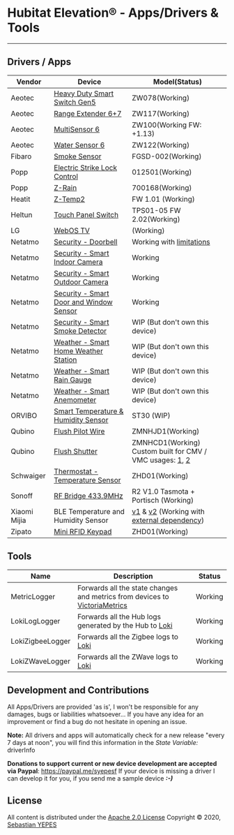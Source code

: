 
Hubitat Elevation® - Apps/Drivers & Tools
================
---


## Drivers / Apps

Vendor        | Device | Model(Status)
---           | ---    | ---
Aeotec        | [Heavy Duty Smart Switch Gen5](https://aeotec.com/outdoor-z-wave-switch/) | ZW078(Working)
Aeotec        | [Range Extender 6+7](https://aeotec.com/z-wave-repeater/) | ZW117(Working)
Aeotec        | [MultiSensor 6](https://aeotec.com/z-wave-sensor/) | ZW100(Working FW: +1.13)
Aeotec        | [Water Sensor 6](https://aeotec.com/z-wave-water-sensor/) | ZW122(Working)
Fibaro        | [Smoke Sensor](https://manuals.fibaro.com/smoke-sensor/) | FGSD-002(Working)
Popp          | [Electric Strike Lock Control](https://www.popp.eu/products/actuators/strike-lock-control/) | 012501(Working)
Popp          | [Z-Rain](https://www.popp.eu/z-rain/) | 700168(Working)
Heatit        | [Z-Temp2](https://www.heatit.com/z-wave/heatit-z-temp-2-2//) | FW 1.01 (Working)
Heltun        | [Touch Panel Switch](https://www.heltun.com/z-wave-touch-panel-switch) | TPS01-05 FW 2.02(Working)
LG            | [WebOS TV](http://webostv.developer.lge.com/) | (Working)
Netatmo       | [Security - Doorbell](https://www.netatmo.com/en-us/security/doorbell) | Working with [limitations](https://forum.netatmo.com/viewtopic.php?f=5&t=18880)
Netatmo       | [Security - Smart Indoor Camera](https://www.netatmo.com/en-us/security/cam-indoor) | Working
Netatmo       | [Security - Smart Outdoor Camera](https://www.netatmo.com/en-us/security/cam-outdoor) | Working
Netatmo       | [Security - Smart Door and Window Sensor](https://www.netatmo.com/en-eu/security/cam-indoor/tag) | Working
Netatmo       | [Security - Smart Smoke Detector](https://www.netatmo.com/en-us/security/cam-outdoor) | WIP (But don't own this device)
Netatmo       | [Weather - Smart Home Weather Station](https://www.netatmo.com/en-us/security/cam-outdoor) | WIP (But don't own this device)
Netatmo       | [Weather - Smart Rain Gauge](https://www.netatmo.com/en-us/security/cam-outdoor) | WIP (But don't own this device)
Netatmo       | [Weather - Smart Anemometer](https://www.netatmo.com/en-us/security/cam-outdoor) | WIP (But don't own this device)
ORVIBO        | [Smart Temperature & Humidity Sensor](https://www.orvibo.com/en/product/temp_hum_sensor.html) | ST30 (WIP)
Qubino        | [Flush Pilot Wire](https://cdn.shopify.com/s/files/1/0066/8149/3559/files/qubino-flush-pilot-wire-plus-user-manual-v1-1-eng.pdf) | ZMNHJD1(Working)
Qubino        | [Flush Shutter](https://qubino.com/products/flush-shutter/) | ZMNHCD1(Working)<br/>Custom built for CMV / VMC usages: [1](https://www.domo-blog.fr/domotiser-vmc-avec-module-fibaro-fgr-222-223-jeedom/), [2](https://forum.jeedom.com/viewtopic.php?t=46694)
Schwaiger     | [Thermostat - Temperature Sensor](http://www.schwaiger.de/en/temperature-sensor.html) | ZHD01(Working)
Sonoff        | [RF Bridge 433.9MHz](https://sonoff.tech/product/accessories/433-rf-bridge) | R2 V1.0 Tasmota + Portisch (Working)
Xiaomi Mijia  | BLE Temperature and Humidity Sensor | [v1](https://www.amazon.com/FOONEE-Hygrometer-Thermometer-Temperature-Screen-Remote/dp/B07HQJGF53) & [v2](https://www.amazon.com/gooplayer-Bluetooth-Thermometer-Wireless-Hygrometer/dp/B08619Y2QR)  (Working with [external dependency](https://github.com/syepes/Hubitat/tree/master/Drivers/Xiaomi/Xiaomi%20Mijia%20DataCollector/))
Zipato        | [Mini RFID Keypad](https://www.zipato.com/product/mini-keypad-rfid) | ZHD01(Working)


## Tools

Name              | Description                | Status
---               | ---                        | ---
MetricLogger      | Forwards all the state changes and metrics from devices to [VictoriaMetrics](https://victoriametrics.com/) | Working
LokiLogLogger     | Forwards all the Hub logs generated by the Hub to [Loki](https://grafana.com/oss/loki/)                    | Working
LokiZigbeeLogger  | Forwards all the Zigbee logs to [Loki](https://grafana.com/oss/loki/)                                      | Working
LokiZWaveLogger   | Forwards all the ZWave logs to [Loki](https://grafana.com/oss/loki/)                                       | Working


## Development and Contributions
All Apps/Drivers are provided 'as is', I won't be responsible for any damages, bugs or liabilities whatsoever...
If you have any idea for an improvement or find a bug do not hesitate in opening an issue.

**Note:** All drivers and apps will automatically check for a new release "every 7 days at noon", you will find this information in the *State Variable:* driverInfo

**Donations to support current or new device development are accepted via Paypal**: https://paypal.me/syepesf
If your device is missing a driver I can develop it for you, if you send me a sample device ***:-)***


## License
All content is distributed under the [Apache 2.0 License](http://www.apache.org/licenses/LICENSE-2.0)
Copyright &copy; 2020, [Sebastian YEPES](mailto:syepes@gmail.com)
